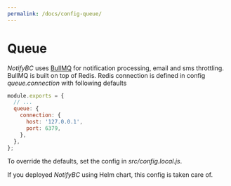 ```yaml
---
permalink: /docs/config-queue/
---
```


# Queue

_NotifyBC_ uses [BullMQ](https://docs.bullmq.io/) for notification processing, email and sms throttling. BullMQ is built on top of Redis. Redis connection is defined in config _queue.connection_ with following defaults

```js
module.exports = {
  // ...
  queue: {
    connection: {
      host: '127.0.0.1',
      port: 6379,
    },
  },
};
```

To override the defaults, set the config in _src/config.local.js_.

If you deployed _NotifyBC_ using Helm chart, this config is taken care of.
